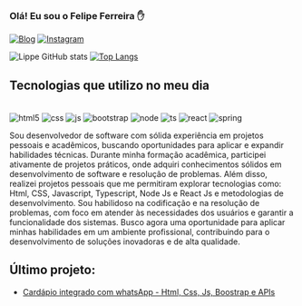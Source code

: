 ### Olá! Eu sou o Felipe Ferreira ✋

[![Blog](https://img.shields.io/website-up-down-blue-redred/http/monip.org.svg?label=linkedin.com&style=for-the-badge&url=https://linkedin.com/in/felipe-paz-lippe/website-up-down-green)](https://linkedin.com/in/felipe-paz-lippe/)
[![Instagram](https://img.shields.io/badge/Instagram-E4405F?style=for-the-badge&logo=instagram&logoColor=white
)](https://www.instagram.com/eulippe_pazz/)

![Lippe GitHub stats](https://github-readme-stats.vercel.app/api?username=Lippepaz&show_icons=true&theme=tokyonight)
[![Top Langs](https://github-readme-stats.vercel.app/api/top-langs/?username=Lippepaz&layout=donut)](https://github.com/Lippepaz/github-readme-stats)

## Tecnologias que utilizo no meu dia
<div style="display: inline-block"><br>
<img align="center" alt="html5" src="https://img.shields.io/badge/HTML5-E34F26?style=for-the-badge&logo=html5&logoColor=white">
<img align="center" alt="css" src="https://img.shields.io/badge/CSS3-1572B6?style=for-the-badge&logo=css3&logoColor=white">
<img align="center" alt="js" src="https://img.shields.io/badge/JavaScript-323330?style=for-the-badge&logo=javascript&logoColor=F7DF1E">
<img align="center" alt="bootstrap" src="https://img.shields.io/badge/Bootstrap-563D7C?style=for-the-badge&logo=bootstrap&logoColor=white">

<img align="center" alt="node" src="https://img.shields.io/badge/Node.js-43853D?style=for-the-badge&logo=node.js&logoColor=white">
<img align="center" alt="ts" src="https://img.shields.io/badge/TypeScript-007ACC?style=for-the-badge&logo=typescript&logoColor=white">
<img align="center" alt="react" src="https://img.shields.io/badge/React-20232A?style=for-the-badge&logo=react&logoColor=61DAFB">
<img align="center" alt="spring" src="https://img.shields.io/badge/Spring-6DB33F?style=for-the-badge&logo=spring&logoColor=white">
</div><br>

Sou desenvolvedor de software com sólida experiência em projetos pessoais e acadêmicos, buscando oportunidades para aplicar e expandir habilidades técnicas. Durante minha formação acadêmica, participei ativamente de projetos práticos, onde adquiri conhecimentos sólidos em desenvolvimento de software e resolução de problemas. Além disso, realizei projetos pessoais que me permitiram explorar tecnologias como: Html, CSS, Javascript, Typescript, Node Js e React Js e metodologias de desenvolvimento. Sou habilidoso na codificação e na resolução de 
problemas, com foco em atender às necessidades dos usuários e garantir a funcionalidade dos sistemas. Busco agora uma oportunidade para aplicar minhas habilidades em um ambiente profissional, contribuindo para o desenvolvimento de soluções inovadoras e de alta qualidade.

## Último projeto:
- [Cardápio integrado com whatsApp - Html, Css, Js, Boostrap e APIs](https://cardapioonlinelippepazz.000webhostapp.com/#)<br/>
